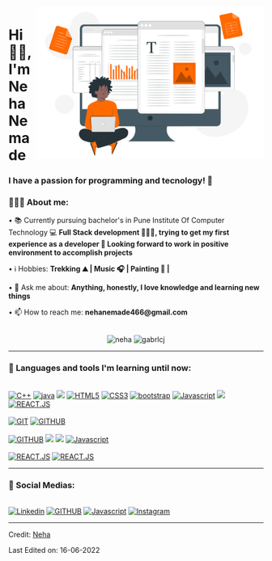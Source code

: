 <img align="right" src="https://raw.githubusercontent.com/gabrlcj/gabrlcj/2aa161dfb942e25ec84396721837dfccc98e08f2/Illustration.svg" alt="Illustration" title="Illustration Storyset" width=450/>
    
<h1 align="left">Hi 👋🏻, I'm Neha Nemade</h1>

<h3 align="left">I have a passion for programming and tecnology! 🚀</h3>

<div align="left">
    <h3>👨🏽‍💻 About me:</h3>
        <p>• 📚 Currently pursuing bachelor's in Pune Institute Of Computer Technology 💻 <b>Full Stack development 👩🏻‍💻, trying to get my first experience as a developer 🚀 Looking forward to work in positive environment to accomplish projects
</b></p>
        <p>• ℹ️ Hobbies: <b>Trekking ⛰️ | Music 🎧 | Painting 🎨 | </b></p>
        <p>• 💬 Ask me about: <b>Anything, honestly, I love knowledge and learning new things</b></p>
        <p>• 📫 How to reach me: <b>nehanemade466@gmail.com</b></p>
</div><br>

<div align="center">
    <img height="155em" src="https://github-readme-stats.vercel.app/api?username=nkn0506&show_icons=true&theme=slateorange&title_color=FF9058&text_color=fff&icon_color=fff&locale=en&hide_border=true&bg_color=00000F" alt="neha" />
    <img height="155em" src="https://github-readme-stats.vercel.app/api/top-langs?username=nkn0506&show_icons=true&theme=slateorange&title_color=FF9058&text_color=fff&icon_color=0c0c0c&layout=compact&hide_border=true&bg_color=00000F" alt="gabrlcj" />
</div>
    
---

<div>
  <h3>🧰 Languages and tools I'm learning until now:</h3><br>
  <a href="https://"><img src="https://img.shields.io/badge/C%2B%2B-00599C?style=for-the-badge&logo=c%2B%2B&logoColor=white" alt="C++"></a>
  <a href="https://"><img src="https://img.shields.io/badge/Java-ED8B0?style=for-the-badge&logo=java&logoColor=black" alt="java"></a>
  <a href="https://"><img src="https://img.shields.io/badge/MySQL-00000F?style=for-the-badge&logo=mysql&logoColor=white"></a>
    <a href="https://"><img src="https://img.shields.io/static/v1?label=&message=HTML5&color=%23E34F26&style=for-the-badge&logo=html5&logoColor=whitesmoke" alt="HTML5"></a>
    <a href="https://"><img src="https://img.shields.io/static/v1?label=&message=CSS3&color=%231572B6&style=for-the-badge&logo=css3&logoColor=whitesmoke" alt="CSS3"></a>
    <a href="https://"><img src="https://img.shields.io/static/v1?label=&message=Bootstrap&color=%23CC6699&style=for-the-badge&logo=bootstrap&logoColor=whitesmoke" alt="bootstrap"></a>
    <a href="https://"><img src="https://img.shields.io/static/v1?label=&message=Javascript&color=%23F7DF1E&style=for-the-badge&logo=javascript&logoColor=grey" alt="Javascript"></a>
    <a href="https://"><img src="https://img.shields.io/badge/Django-092E20?style=for-the-badge&logo=django&logoColor=white"></a>
    <a href="https://"><img src="https://img.shields.io/static/v1?label=&message=REACT.JS&color=%2361DAFB&style=for-the-badge&logo=react&logoColor=grey" alt="REACT.JS"></a>
    <br><br>
    <a href="https://"><img src="https://img.shields.io/static/v1?label=&message=GIT&color=%23F05032&style=for-the-badge&logo=git&logoColor=whitesmoke" alt="GIT"></a>
    <a href="https://"><img src="https://img.shields.io/static/v1?label=&message=GITHUB&color=%23181717&style=for-the-badge&logo=github&logoColor=whitesmoke" alt="GITHUB"></a>
    <br><br>
    <a href="https://"><img src="https://img.shields.io/badge/Eclipse-2C2255?style=for-the-badge&logo=eclipse&logoColor=white" alt="GITHUB"></a>
    <a href="https://"><img src="https://img.shields.io/badge/Visual_Studio-5C245?style=for-the-badge&logo=visual%20studio&logoColor=white"></a>
    <a href="https://"><img src="https://img.shields.io/badge/apache%20netbeans-1B6AC6?style=for-the-badge&logo=apache%20netbeans%20IDE&logoColor=white"></a>
    <a href="https://"><img src="https://img.shields.io/badge/Made%20with-Jupyter-orange?style=for-the-badge&logo=Jupyter" alt="Javascript"> </a>
    <br><br>
    <a href="https://"><img src="https://img.shields.io/badge/Adobe%20Photoshop-31A8FF?style=for-the-badge&logo=Adobe%20Photoshop&logoColor=black" alt="REACT.JS"></a>
    <a href="https://"><img src="https://img.shields.io/badge/Canva-%23CC6699.svg?&style=for-the-badge&logo=Canva&logoColor=white" alt="REACT.JS"></a>
    
    
    
</div>

___

<div>
  <h3>📱 Social Medias:</h3><br>
    <a href="https://www.linkedin.com/in/nehanemade56/" target="_blank"><img src="https://img.shields.io/static/v1?label=&message=Linkedin&color=0A66C2&style=for-the-badge&logo=linkedin&logoColor=whitesmoke" alt="Linkedin"></a>
    <a href="https://github.com/nkn0506"><img src="https://img.shields.io/static/v1?label=&message=GITHUB&color=%23181717&style=for-the-badge&logo=github&logoColor=whitesmoke" alt="GITHUB"></a>
    <a href="https://twitter.com/nkn_0506"><img src="https://img.shields.io/badge/Twitter-1DA1F2?style=for-the-badge&logo=twitter&logoColor=white" alt="Javascript"></a>
    <a href="https://www.instagram.com/nkn05_06/" target="_blank"><img src="https://img.shields.io/static/v1?label=&message=Instagram&color=lightpink&style=for-the-badge&logo=instagram&logoColor=black" alt="Instagram"></a>
</div>

------

Credit: [Neha](https://github.com/nkn0506)

Last Edited on: 16-06-2022